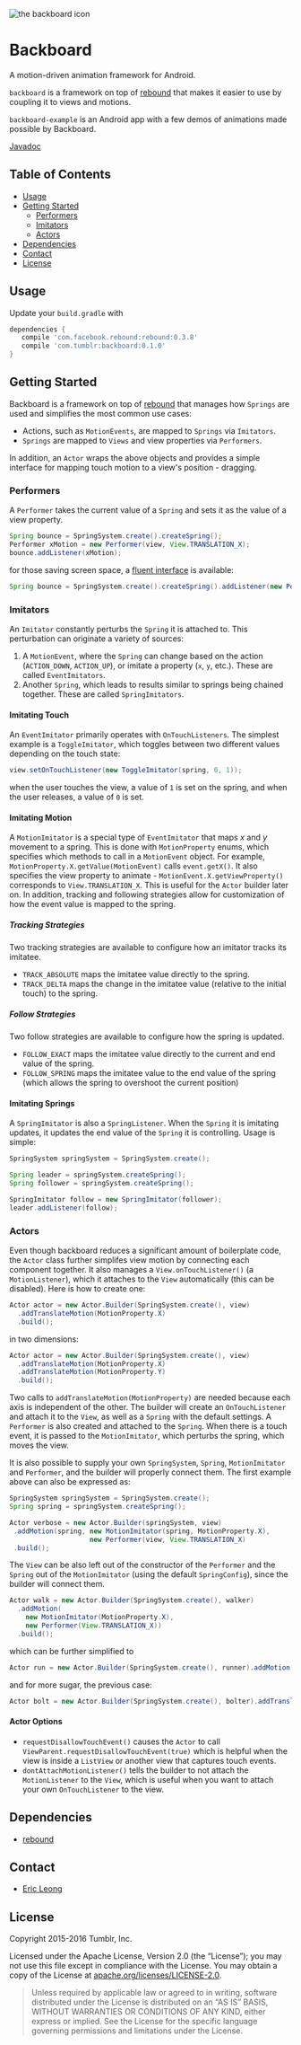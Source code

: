 ![the backboard icon](backboard-example/src/main/res/mipmap-xxhdpi/ic_launcher.png?raw=true)

# Backboard

A motion-driven animation framework for Android.

`backboard` is a framework on top of [rebound](http://facebook.github.io/rebound/) that makes it easier to use by coupling it to views and motions.

`backboard-example` is an Android app with a few demos of animations made possible by Backboard.

[Javadoc](http://tumblr.github.io/Backboard/javadoc/)

## Table of Contents

* [Usage](#usage)
* [Getting Started](#getting-started)
    * [Performers](#performers)
    * [Imitators](#imitators)
    * [Actors](#actors)
* [Dependencies](#dependencies)
* [Contact](#contact)
* [License](#license)

## Usage

Update your `build.gradle` with

```groovy
dependencies {
   compile 'com.facebook.rebound:rebound:0.3.8'
   compile 'com.tumblr:backboard:0.1.0'
}
```

## Getting Started

Backboard is a framework on top of [rebound](http://facebook.github.io/rebound/) that manages how `Springs` are used and simplifies the
most common use cases:

- Actions, such as `MotionEvents`, are mapped to `Springs` via `Imitators`.
- `Springs` are mapped to `Views` and view properties via `Performers`.

In addition, an `Actor` wraps the above objects and provides a simple interface for mapping touch motion to a view's position - dragging.

### Performers

A `Performer` takes the current value of a `Spring` and sets it as the value of a view property.
```Java
Spring bounce = SpringSystem.create().createSpring();
Performer xMotion = new Performer(view, View.TRANSLATION_X);
bounce.addListener(xMotion);
```
for those saving screen space, a [fluent interface](http://en.wikipedia.org/wiki/Fluent_interface) is available:
```Java
Spring bounce = SpringSystem.create().createSpring().addListener(new Performer(view, View.TRANSLATION_X));
```

### Imitators

An `Imitator` constantly perturbs the `Spring` it is attached to. This perturbation can originate a variety of sources:

1. A `MotionEvent`, where the `Spring` can change based on the action (`ACTION_DOWN`, `ACTION_UP`), or imitate a property (`x`, `y`, etc.). These are called `EventImitators`.
2. Another `Spring`, which leads to results similar to springs being chained together. These are called `SpringImitators`.


#### Imitating Touch

An `EventImitator` primarily operates with `OnTouchListeners`. The simplest example is a `ToggleImitator`, which toggles between two different values depending on the touch state:
```Java
view.setOnTouchListener(new ToggleImitator(spring, 0, 1));
```
when the user touches the view, a value of `1` is set on the spring, and when the user releases, a value of `0` is set.

#### Imitating Motion

A `MotionImitator` is a special type of `EventImitator` that maps _x_ and _y_ movement to a spring. This is done with `MotionProperty` enums, which specifies which methods to call in a `MotionEvent` object. For example, `MotionProperty.X.getValue(MotionEvent)` calls `event.getX()`. It also specifies the view property to animate - `MotionEvent.X.getViewProperty()` corresponds to `View.TRANSLATION_X`. This is useful for the `Actor` builder later on. In addition, tracking and following strategies allow for customization of how the event value is mapped to the spring.

##### Tracking Strategies

Two tracking strategies are available to configure how an imitator tracks its imitatee.

* `TRACK_ABSOLUTE` maps the imitatee value directly to the spring.
* `TRACK_DELTA` maps the change in the imitatee value (relative to the initial touch) to the spring.

##### Follow Strategies

Two follow strategies are available to configure how the spring is updated.

* `FOLLOW_EXACT` maps the imitatee value directly to the current and end value of the spring.
* `FOLLOW_SPRING` maps the imitatee value to the end value of the spring (which allows the spring
 to overshoot the current position)

#### Imitating Springs

A `SpringImitator` is also a `SpringListener`. When the `Spring` it is imitating updates, it updates the end value of the `Spring` it is controlling. Usage is simple:
```Java
SpringSystem springSystem = SpringSystem.create();

Spring leader = springSystem.createSpring();
Spring follower = springSystem.createSpring();

SpringImitator follow = new SpringImitator(follower);
leader.addListener(follow);
```

### Actors

Even though backboard reduces a significant amount of boilerplate code, the `Actor` class further simplifes view motion by connecting each component together. It also manages a `View.onTouchListener()` (a `MotionListener`), which it attaches to the `View` automatically (this can be disabled). Here is how to create one:
```Java
Actor actor = new Actor.Builder(SpringSystem.create(), view)
  .addTranslateMotion(MotionProperty.X)
  .build();
```
in two dimensions:
```Java
Actor actor = new Actor.Builder(SpringSystem.create(), view)
  .addTranslateMotion(MotionProperty.X)
  .addTranslateMotion(MotionProperty.Y)
  .build();
```
Two calls to `addTranslateMotion(MotionProperty)` are needed because each axis is independent of the other. The builder will create an `OnTouchListener` and attach it to the `View`, as well as a `Spring` with the default settings. A `Performer` is also created and attached to the `Spring`. When there is a touch event, it is passed to the `MotionImitator`, which perturbs the spring, which moves the view.

It is also possible to supply your own `SpringSystem`, `Spring`, `MotionImitator` and `Performer`, and the builder will properly connect them. The first example above can also be expressed as:
```Java
SpringSystem springSystem = SpringSystem.create();
Spring spring = springSystem.createSpring();

Actor verbose = new Actor.Builder(springSystem, view)
 .addMotion(spring, new MotionImitator(spring, MotionProperty.X),
                    new Performer(view, View.TRANSLATION_X)
 .build();
```

The `View` can be also left out of the constructor of the `Performer` and the `Spring` out of the `MotionImitator` (using the default `SpringConfig`), since the builder will connect them.
```Java
Actor walk = new Actor.Builder(SpringSystem.create(), walker)
  .addMotion(
    new MotionImitator(MotionProperty.X),
    new Performer(View.TRANSLATION_X))
  .build();
```
which can be further simplified to
```Java
Actor run = new Actor.Builder(SpringSystem.create(), runner).addMotion(MotionProperty.X, View.TRANSLATION_X).build();
```
and for more sugar, the previous case:
```Java
Actor bolt = new Actor.Builder(SpringSystem.create(), bolter).addTranslateMotion(MotionProperty.X).build();
```

#### Actor Options

- `requestDisallowTouchEvent()` causes the `Actor` to call `ViewParent.requestDisallowTouchEvent(true)` which is helpful when the view is inside a `ListView` or another view that captures touch events.
- `dontAttachMotionListener()` tells the builder to not attach the `MotionListener` to the `View`, which is useful when you want to attach your own `OnTouchListener` to the view.

## Dependencies

* [rebound](http://facebook.github.io/rebound/)

## Contact

* [Eric Leong](mailto:ericleong@tumblr.com)

## License

Copyright 2015-2016 Tumblr, Inc.

Licensed under the Apache License, Version 2.0 (the “License”); you may not use
this file except in compliance with the License. You may obtain a copy of the
License at [apache.org/licenses/LICENSE-2.0](http://www.apache.org/licenses/LICENSE-2.0).

> Unless required by applicable law or agreed to in writing, software
> distributed under the License is distributed on an “AS IS” BASIS, WITHOUT
> WARRANTIES OR CONDITIONS OF ANY KIND, either express or implied. See the
> License for the specific language governing permissions and limitations under
> the License.
